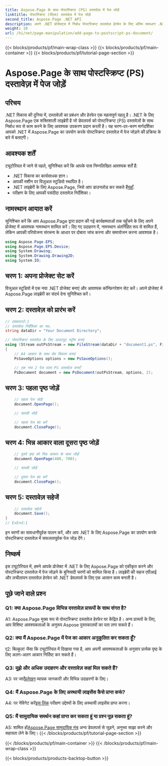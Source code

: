 ```yaml
---
title: Aspose.Page के साथ पोस्टस्क्रिप्ट (PS) दस्तावेज़ में पेज जोड़ें
linktitle: पोस्टस्क्रिप्ट (पीएस) दस्तावेज़ में पेज जोड़ें
second_title: Aspose.Page .NET API
description: अपने .NET प्रोजेक्ट्स में निर्बाध पोस्टस्क्रिप्ट दस्तावेज़ हेरफेर के लिए अंतिम समाधान .NET के लिए Aspose.Page का अन्वेषण करें।
weight: 10
url: /hi/net/page-manipulation/add-page-to-postscript-ps-document/
---
```


{{< blocks/products/pf/main-wrap-class >}}
{{< blocks/products/pf/main-container >}}
{{< blocks/products/pf/tutorial-page-section >}}

# Aspose.Page के साथ पोस्टस्क्रिप्ट (PS) दस्तावेज़ में पेज जोड़ें

## परिचय

.NET विकास की दुनिया में, दस्तावेज़ों का प्रबंधन और हेरफेर एक महत्वपूर्ण पहलू है। .NET के लिए Aspose.Page एक शक्तिशाली लाइब्रेरी है जो डेवलपर्स को पोस्टस्क्रिप्ट (PS) दस्तावेज़ों के साथ निर्बाध रूप से काम करने के लिए आवश्यक उपकरण प्रदान करती है। यह चरण-दर-चरण मार्गदर्शिका आपको .NET में Aspose.Page का उपयोग करके पोस्टस्क्रिप्ट दस्तावेज़ में पेज जोड़ने की प्रक्रिया के बारे में बताएगी।

## आवश्यक शर्तें

ट्यूटोरियल में जाने से पहले, सुनिश्चित करें कि आपके पास निम्नलिखित आवश्यक शर्तें हैं:

- .NET विकास का कार्यसाधक ज्ञान।
- आपकी मशीन पर विज़ुअल स्टूडियो स्थापित है।
-  .NET लाइब्रेरी के लिए Aspose.Page, जिसे आप डाउनलोड कर सकते हैं[यहाँ](https://releases.aspose.com/page/net/).
- परीक्षण के लिए आपकी पसंदीदा दस्तावेज़ निर्देशिका।

## नामस्थान आयात करें

सुनिश्चित करें कि आप Aspose.Page द्वारा प्रदान की गई कार्यक्षमताओं तक पहुँचने के लिए अपने प्रोजेक्ट में आवश्यक नामस्थान शामिल करें। दिए गए उदाहरण में, नामस्थान अंतर्निहित रूप से शामिल हैं, लेकिन आपकी परियोजना संरचना के आधार पर दोबारा जांच करना और समायोजन करना आवश्यक है।

```csharp
using Aspose.Page.EPS;
using Aspose.Page.EPS.Device;
using System.Drawing;
using System.Drawing.Drawing2D;
using System.IO;
```

## चरण 1: अपना प्रोजेक्ट सेट करें

विजुअल स्टूडियो में एक नया .NET प्रोजेक्ट बनाएं और आवश्यक कॉन्फ़िगरेशन सेट करें। अपने प्रोजेक्ट में Aspose.Page लाइब्रेरी का संदर्भ देना सुनिश्चित करें।

## चरण 2: दस्तावेज़ को प्रारंभ करें

```csharp
// एक्सस्टार्ट:1
// दस्तावेज़ निर्देशिका का पथ.
string dataDir = "Your Document Directory";

// पोस्टस्क्रिप्ट दस्तावेज़ के लिए आउटपुट स्ट्रीम बनाएं
using (Stream outPsStream = new FileStream(dataDir + "document1.ps", FileMode.Create))
{
    // A4 आकार के साथ सेव विकल्प बनाएं
    PsSaveOptions options = new PsSaveOptions();

    // एक नया 2 पेज वाला PS दस्तावेज़ बनाएँ
    PsDocument document = new PsDocument(outPsStream, options, 2);
```

## चरण 3: पहला पृष्ठ जोड़ें

```csharp
    // पहला पेज जोड़ें
    document.OpenPage();

    // सामग्री जोड़ें

    // पहला पेज बंद करें
    document.ClosePage();
```

## चरण 4: भिन्न आकार वाला दूसरा पृष्ठ जोड़ें

```csharp
    // दूसरे पृष्ठ को भिन्न आकार के साथ जोड़ें
    document.OpenPage(400, 700);

    // सामग्री जोड़ें

    // दूसरा पेज बंद करें
    document.ClosePage();
```

## चरण 5: दस्तावेज़ सहेजें

```csharp
    // दस्तावेज़ सहेजें
    document.Save();
}
// ExEnd:1
```

इन चरणों का सावधानीपूर्वक पालन करें, और आप .NET के लिए Aspose.Page का उपयोग करके पोस्टस्क्रिप्ट दस्तावेज़ में सफलतापूर्वक पेज जोड़ देंगे।

## निष्कर्ष

इस ट्यूटोरियल में, हमने आपके प्रोजेक्ट में .NET के लिए Aspose.Page को एकीकृत करने और पोस्टस्क्रिप्ट दस्तावेज़ में पेज जोड़ने के बुनियादी चरणों को शामिल किया है। लाइब्रेरी की सहज एपीआई और लचीलापन दस्तावेज़ हेरफेर को .NET डेवलपर्स के लिए एक आसान काम बनाती है।

## पूछे जाने वाले प्रश्न

### Q1: क्या Aspose.Page विभिन्न दस्तावेज़ प्रारूपों के साथ संगत है?

A1: Aspose.Page मुख्य रूप से पोस्टस्क्रिप्ट दस्तावेज़ हेरफेर पर केंद्रित है। अन्य प्रारूपों के लिए, आप विशिष्ट आवश्यकताओं के अनुरूप Aspose पुस्तकालयों का पता लगा सकते हैं।

### Q2: क्या मैं Aspose.Page में पेज का आकार अनुकूलित कर सकता हूँ?

ए2: बिल्कुल! जैसा कि ट्यूटोरियल में दिखाया गया है, आप अपनी आवश्यकताओं के अनुसार प्रत्येक पृष्ठ के लिए अलग-अलग आकार निर्दिष्ट कर सकते हैं।

### Q3: मुझे और अधिक उदाहरण और दस्तावेज़ कहां मिल सकते हैं?

 A3: पर जाएँ[प्रलेखन](https://reference.aspose.com/page/net/) व्यापक जानकारी और विभिन्न उदाहरणों के लिए।

### Q4: मैं Aspose.Page के लिए अस्थायी लाइसेंस कैसे प्राप्त करूं?

 A4: पर नेविगेट करें[इस लिंक](https://purchase.aspose.com/temporary-license/) परीक्षण उद्देश्यों के लिए अस्थायी लाइसेंस प्राप्त करना।

### Q5: मैं सामुदायिक समर्थन कहां प्राप्त कर सकता हूं या प्रश्न पूछ सकता हूं?

 A5: शामिल हों[Aspose.Page सामुदायिक मंच](https://forum.aspose.com/c/page/39) अन्य डेवलपर्स से जुड़ने, अनुभव साझा करने और सहायता लेने के लिए।
{{< /blocks/products/pf/tutorial-page-section >}}

{{< /blocks/products/pf/main-container >}}
{{< /blocks/products/pf/main-wrap-class >}}

{{< blocks/products/products-backtop-button >}}
